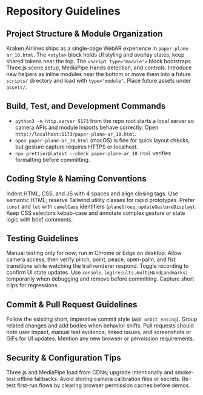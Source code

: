 # Repository Guidelines

## Project Structure & Module Organization
Kraken Airlines ships as a single-page WebAR experience in `paper-plane-ar_10.html`. The `<style>` block holds UI styling and overlay states; keep shared tokens near the top. The `<script type="module">` block bootstraps Three.js scene setup, MediaPipe Hands detection, and controls. Introduce new helpers as inline modules near the bottom or move them into a future `scripts/` directory and load with `type="module"`. Place future assets under `assets/`.

## Build, Test, and Development Commands
- `python3 -m http.server 5173` from the repo root starts a local server so camera APIs and module imports behave correctly. Open `http://localhost:5173/paper-plane-ar_10.html`.
- `open paper-plane-ar_10.html` (macOS) is fine for quick layout checks, but gesture capture requires HTTPS or localhost.
- `npx prettier@latest --check paper-plane-ar_10.html` verifies formatting before committing.

## Coding Style & Naming Conventions
Indent HTML, CSS, and JS with 4 spaces and align closing tags. Use semantic HTML; reserve Tailwind utility classes for rapid prototypes. Prefer `const` and `let` with `camelCase` identifiers (`planeGroup`, `updateGestureDisplay`). Keep CSS selectors kebab-case and annotate complex gesture or state logic with brief comments.

## Testing Guidelines
Manual testing only for now; run in Chrome or Edge on desktop. Allow camera access, then verify pinch, point, peace, open-palm, and fist transitions while watching the trail renderer respond. Toggle recording to confirm UI state updates. Use `console.log(results.multiHandLandmarks)` temporarily when debugging and remove before committing. Capture short clips for regressions.

## Commit & Pull Request Guidelines
Follow the existing short, imperative commit style (`Add orbit easing`). Group related changes and add bodies when behavior shifts. Pull requests should note user impact, manual test evidence, linked issues, and screenshots or GIFs for UI updates. Mention any new browser or permission requirements.

## Security & Configuration Tips
Three.js and MediaPipe load from CDNs; upgrade intentionally and smoke-test offline fallbacks. Avoid storing camera calibration files or secrets. Re-test first-run flows by clearing browser permission caches before demos.
